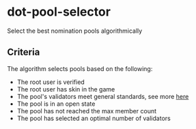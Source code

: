 # dot-pool-selector
Select the best nomination pools algorithmically

## Criteria
The algorithm selects pools based on the following:

- The root user is verified
- The root user has skin in the game 
- The pool's validators meet general standards, see more [here](https://github.com/James-Sangalli/dot-validator-selector#criteria)
- The pool is in an open state 
- The pool has not reached the max member count 
- The pool has selected an optimal number of validators